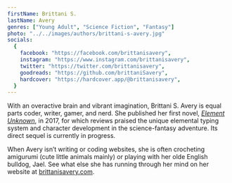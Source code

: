 ```yaml
---
firstName: Brittani S.
lastName: Avery
genres: ["Young Adult", "Science Fiction", "Fantasy"]
photo: "../../images/authors/brittani-s-avery.jpg"
socials:
  {
    facebook: "https://facebook.com/brittanisavery",
    instagram: "https://www.instagram.com/brittanisavery",
    twitter: "https://twitter.com/brittanisavery",
    goodreads: "https://github.com/brittaniSavery",
    hardcover: "https://hardcover.app/@brittanisavery",
  }
---
```


With an overactive brain and vibrant imagination, Brittani S. Avery is equal parts coder, writer, gamer, and nerd. She published her first novel, [_Element Unknown_](https://a.co/d/aT3onAA), in 2017, for which reviews praised the unique elemental typing system and character development in the science-fantasy adventure. Its direct sequel is currently in progress.

When Avery isn’t writing or coding websites, she is often crocheting amigurumi (cute little animals mainly) or playing with her olde English bulldog, Jael. See what else she has running through her mind on her website at [brittanisavery.com](https://brittanisavery.com).
